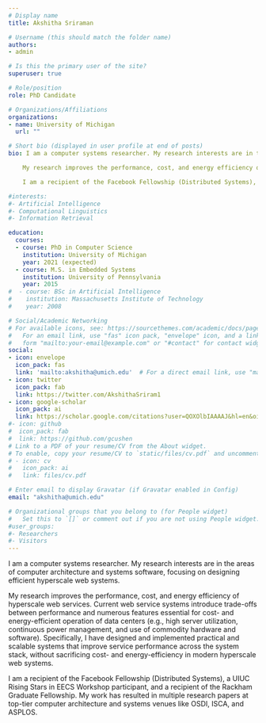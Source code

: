 ```yaml
---
# Display name
title: Akshitha Sriraman

# Username (this should match the folder name)
authors:
- admin

# Is this the primary user of the site?
superuser: true

# Role/position
role: PhD Candidate

# Organizations/Affiliations
organizations:
- name: University of Michigan
  url: ""

# Short bio (displayed in user profile at end of posts)
bio: I am a computer systems researcher. My research interests are in the areas of computer architecture and systems software, focusing on designing efficient hyperscale web systems.

    My research improves the performance, cost, and energy efficiency of hyperscale web services. Current web service systems introduce trade-offs between performance and numerous features essential for cost- and energy-efficient operation of data centers (e.g., high server utilization, continuous power management, and use of commodity hardware and software). Specifically, I have designed and implemented practical and scalable systems that improve service performance across the system stack, without sacrificing cost- and energy-efficiency in modern hyperscale web systems.

    I am a recipient of the Facebook Fellowship (Distributed Systems), a UIUC Rising Stars in EECS Workshop participant, and a recipient of the Rackham Graduate Fellowship. My work has resulted in multiple research papers at top-tier computer architecture and systems venues like OSDI, ISCA, and ASPLOS.

#interests:
#- Artificial Intelligence
#- Computational Linguistics
#- Information Retrieval

education:
  courses:
  - course: PhD in Computer Science
    institution: University of Michigan
    year: 2021 (expected)
  - course: M.S. in Embedded Systems
    institution: University of Pennsylvania
    year: 2015
#  - course: BSc in Artificial Intelligence
#    institution: Massachusetts Institute of Technology
#    year: 2008

# Social/Academic Networking
# For available icons, see: https://sourcethemes.com/academic/docs/page-builder/#icons
#   For an email link, use "fas" icon pack, "envelope" icon, and a link in the
#   form "mailto:your-email@example.com" or "#contact" for contact widget.
social:
- icon: envelope
  icon_pack: fas
  link: 'mailto:akshitha@umich.edu'  # For a direct email link, use "mailto:test@example.org".
- icon: twitter
  icon_pack: fab
  link: https://twitter.com/AkshithaSriram1
- icon: google-scholar
  icon_pack: ai
  link: https://scholar.google.com/citations?user=QOXOlbIAAAAJ&hl=en&oi=ao
#- icon: github
#  icon_pack: fab
#  link: https://github.com/gcushen
# Link to a PDF of your resume/CV from the About widget.
# To enable, copy your resume/CV to `static/files/cv.pdf` and uncomment the lines below.
# - icon: cv
#   icon_pack: ai
#   link: files/cv.pdf

# Enter email to display Gravatar (if Gravatar enabled in Config)
email: "akshitha@umich.edu"

# Organizational groups that you belong to (for People widget)
#   Set this to `[]` or comment out if you are not using People widget.
#user_groups:
#- Researchers
#- Visitors
---
```

I am a computer systems researcher. My research interests are in the areas of computer architecture and systems software, focusing on designing efficient hyperscale web systems.

My research improves the performance, cost, and energy efficiency of hyperscale web services. Current web service systems introduce trade-offs between performance and numerous features essential for cost- and energy-efficient operation of data centers (e.g., high server utilization, continuous power management, and use of commodity hardware and software). Specifically, I have designed and implemented practical and scalable systems that improve service performance across the system stack, without sacrificing cost- and energy-efficiency in modern hyperscale web systems. 

I am a recipient of the Facebook Fellowship (Distributed Systems), a UIUC Rising Stars in EECS Workshop participant, and a recipient of the Rackham Graduate Fellowship. My work has resulted in multiple research papers at top-tier computer architecture and systems venues like OSDI, ISCA, and ASPLOS.
